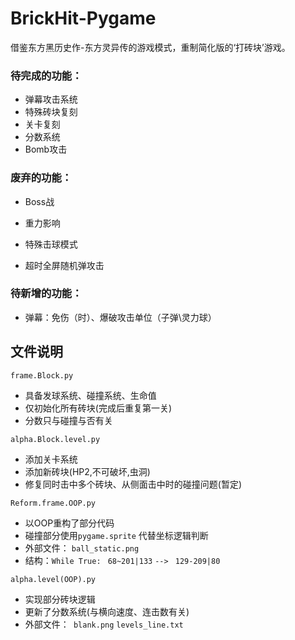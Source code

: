 # BrickHit-Pygame
借鉴东方黑历史作-东方灵异传的游戏模式，重制简化版的‘打砖块’游戏。

### 待完成的功能：

* 弹幕攻击系统
* 特殊砖块复刻
* 关卡复刻
* 分数系统
* Bomb攻击

### 废弃的功能：

* Boss战


* 重力影响
* 特殊击球模式
* 超时全屏随机弹攻击

### 待新增的功能：

* 弹幕：免伤（时）、爆破攻击单位（子弹\灵力球）


## 文件说明

`frame.Block.py` 

* 具备发球系统、碰撞系统、生命值
* 仅初始化所有砖块(完成后重复第一关)
* 分数只与碰撞与否有关

`alpha.Block.level.py`

* 添加关卡系统
* 添加新砖块(HP2,不可破坏,虫洞)
* 修复同时击中多个砖块、从侧面击中时的碰撞问题(暂定)

`Reform.frame.OOP.py`

* 以OOP重构了部分代码
* 碰撞部分使用`pygame.sprite` 代替坐标逻辑判断
* 外部文件： `ball_static.png`
* 结构：`While True: `  `68~201|133` `-->` ` 129-209|80`

`alpha.level(OOP).py`

* 实现部分砖块逻辑
* 更新了分数系统(与横向速度、连击数有关)
* 外部文件：` blank.png` `levels_line.txt`